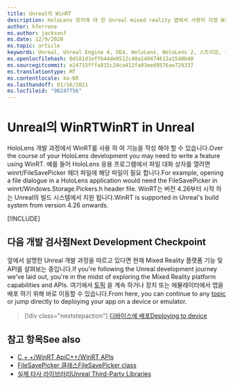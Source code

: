 ```yaml
---
title: Unreal의 WinRT
description: HoloLens 장치에 대 한 Unreal mixed reality 앱에서 사용자 지정 WinRT 기능을 작성 하 고 관리 하는 방법을 알아봅니다.
author: hferrone
ms.author: jacksonf
ms.date: 12/9/2020
ms.topic: article
keywords: Unreal, Unreal Engine 4, UE4, HoloLens, HoloLens 2, 스트리밍, 원격 기능, 혼합 현실, 개발, 시작, 기능, 새 프로젝트, 에뮬레이터, 설명서, 가이드, 기능, holograms, 게임 개발, 혼합 현실 헤드셋, windows mixed reality 헤드셋, 가상 현실 헤드셋, WinRT, DLL
ms.openlocfilehash: 0d181d1eff644de0512c40a140474612a1540b40
ms.sourcegitcommit: e24715fffa815c24ca411fa93eed9576ae729337
ms.translationtype: MT
ms.contentlocale: ko-KR
ms.lasthandoff: 01/16/2021
ms.locfileid: "98247756"
---
```

# <a name="winrt-in-unreal"></a><span data-ttu-id="f5a91-104">Unreal의 WinRT</span><span class="sxs-lookup"><span data-stu-id="f5a91-104">WinRT in Unreal</span></span>

<span data-ttu-id="f5a91-105">HoloLens 개발 과정에서 WinRT를 사용 하 여 기능을 작성 해야 할 수 있습니다.</span><span class="sxs-lookup"><span data-stu-id="f5a91-105">Over the course of your HoloLens development you may need to write a feature using WinRT.</span></span> <span data-ttu-id="f5a91-106">예를 들어 HoloLens 응용 프로그램에서 파일 대화 상자를 열려면 winrt/FileSavePicker 헤더 파일에 해당 파일이 필요 합니다.</span><span class="sxs-lookup"><span data-stu-id="f5a91-106">For example, opening a file dialogue in a HoloLens application would need the FileSavePicker in winrt/Windows.Storage.Pickers.h header file.</span></span> <span data-ttu-id="f5a91-107">WinRT는 버전 4.26부터 시작 하는 Unreal의 빌드 시스템에서 지원 됩니다.</span><span class="sxs-lookup"><span data-stu-id="f5a91-107">WinRT is supported in Unreal's build system from version 4.26 onwards.</span></span>

[!INCLUDE[](includes/tabs-winRT.md)]

## <a name="next-development-checkpoint"></a><span data-ttu-id="f5a91-108">다음 개발 검사점</span><span class="sxs-lookup"><span data-stu-id="f5a91-108">Next Development Checkpoint</span></span>

<span data-ttu-id="f5a91-109">앞에서 설명한 Unreal 개발 과정을 따르고 있다면 현재 Mixed Reality 플랫폼 기능 및 API를 살펴보는 중입니다.</span><span class="sxs-lookup"><span data-stu-id="f5a91-109">If you're following the Unreal development journey we've laid out, you're in the midst of exploring the Mixed Reality platform capabilities and APIs.</span></span> <span data-ttu-id="f5a91-110">여기에서 [토픽](unreal-development-overview.md#3-advanced-features) 을 계속 하거나 장치 또는 에뮬레이터에서 앱을 배포 하기 위해 바로 이동할 수 있습니다.</span><span class="sxs-lookup"><span data-stu-id="f5a91-110">From here, you can continue to any [topic](unreal-development-overview.md#3-advanced-features) or jump directly to deploying your app on a device or emulator.</span></span>

> [!div class="nextstepaction"]
> [<span data-ttu-id="f5a91-111">디바이스에 배포</span><span class="sxs-lookup"><span data-stu-id="f5a91-111">Deploying to device</span></span>](unreal-deploying.md)

## <a name="see-also"></a><span data-ttu-id="f5a91-112">참고 항목</span><span class="sxs-lookup"><span data-stu-id="f5a91-112">See also</span></span>

* [<span data-ttu-id="f5a91-113">C + +/WinRT Api</span><span class="sxs-lookup"><span data-stu-id="f5a91-113">C++/WinRT APIs</span></span>](https://docs.microsoft.com/windows/uwp/cpp-and-winrt-apis/)
* [<span data-ttu-id="f5a91-114">FileSavePicker 클래스</span><span class="sxs-lookup"><span data-stu-id="f5a91-114">FileSavePicker class</span></span>](https://docs.microsoft.com/uwp/api/Windows.Storage.Pickers.FileSavePicker) 
* [<span data-ttu-id="f5a91-115">실제 타사 라이브러리</span><span class="sxs-lookup"><span data-stu-id="f5a91-115">Unreal Third-Party Libraries</span></span>](https://docs.unrealengine.com/Programming/BuildTools/UnrealBuildTool/ThirdPartyLibraries/index.html) 
